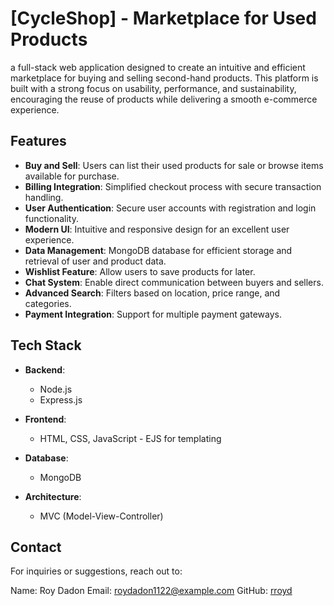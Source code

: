 # [CycleShop] - Marketplace for Used Products  

a full-stack web application designed to create an intuitive and efficient marketplace for buying and selling second-hand products. This platform is built with a strong focus on usability, performance, and sustainability, encouraging the reuse of products while delivering a smooth e-commerce experience.


## Features  
- **Buy and Sell**: Users can list their used products for sale or browse items available for purchase.  
- **Billing Integration**: Simplified checkout process with secure transaction handling.  
- **User Authentication**: Secure user accounts with registration and login functionality.  
- **Modern UI**: Intuitive and responsive design for an excellent user experience.  
- **Data Management**: MongoDB database for efficient storage and retrieval of user and product data.  
- **Wishlist Feature**: Allow users to save products for later.
- **Chat System**: Enable direct communication between buyers and sellers.
- **Advanced Search**: Filters based on location, price range, and categories.
- **Payment Integration**: Support for multiple payment gateways.

## Tech Stack  
- **Backend**:  
  - Node.js  
  - Express.js

- **Frontend**:  
  - HTML, CSS, JavaScript - EJS for templating 

- **Database**:  
  - MongoDB  

- **Architecture**:  
  - MVC (Model-View-Controller)
 
## Contact
For inquiries or suggestions, reach out to:

Name: Roy Dadon
Email: roydadon1122@example.com
GitHub: [rroyd](https://github.com/rroyd)
